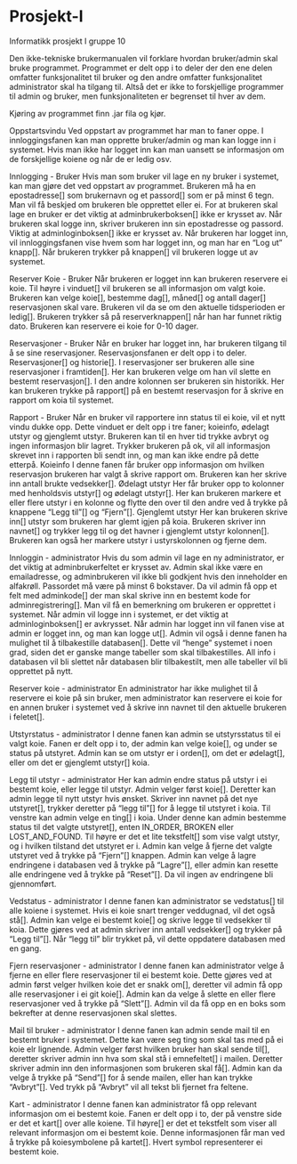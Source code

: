 Prosjekt-I
==========

Informatikk prosjekt I gruppe 10

Den ikke-tekniske brukermanualen vil forklare hvordan bruker/admin skal bruke programmet. Programmet er delt opp i to deler der den ene delen omfatter funksjonalitet til bruker og den andre omfatter funksjonalitet administrator skal ha tilgang til. Altså det er ikke to forskjellige programmer til admin og bruker, men funksjonaliteten er begrenset til hver av dem.

Kjøring av programmet
	finn .jar fila og kjør.

Oppstartsvindu 
Ved oppstart av programmet har man to faner oppe. I innloggingsfanen kan man opprette bruker/admin og man kan logge inn i systemet. Hvis man ikke har logget inn kan man uansett se informasjon om de forskjellige koiene og når de er ledig osv. 

Innlogging - Bruker
Hvis man som bruker vil lage en ny bruker i systemet, kan man gjøre det ved oppstart av programmet. Brukeren må ha en epostadresse[] som brukernavn og et passord[] som er på minst 6 tegn. Man vil få beskjed om brukeren ble opprettet eller ei. For at brukeren skal lage en bruker er det viktig at adminbrukerboksen[] ikke er krysset av. Når brukeren skal logge inn, skriver brukeren inn sin epostadresse og passord. Viktig at adminloginboksen[] ikke er krysset av. Når brukeren har logget inn, vil innloggingsfanen vise hvem som har logget inn, og man har en “Log ut” knapp[]. Når brukeren trykker på knappen[] vil brukeren logge ut av systemet.

Reserver Koie - Bruker
Når brukeren er logget inn kan brukeren reservere ei koie. Til høyre i vinduet[] vil brukeren se all informasjon om valgt koie. Brukeren kan velge koie[], bestemme dag[], måned[] og antall dager[] reservasjonen skal vare. Brukeren vil da se om den aktuelle tidsperioden er ledig[]. Brukeren trykker så på reserverknappen[] når han har funnet riktig dato. Brukeren kan reservere ei koie for 0-10 dager.

Reservasjoner - Bruker
Når en bruker har logget inn, har brukeren tilgang til å se sine reservasjoner. Reservasjonsfanen er delt opp i to deler. Reservasjoner[] og historie[]. I reservasjoner ser brukeren alle sine reservasjoner i framtiden[]. Her kan brukeren velge om han vil slette en bestemt reservasjon[]. I den andre kolonnen ser brukeren sin historikk. Her kan brukeren trykke på rapport[] på en bestemt reservasjon for å skrive en rapport om koia til systemet.

Rapport - Bruker
Når en bruker vil rapportere inn status til ei koie, vil et nytt vindu dukke opp. Dette vinduet er delt opp i tre faner; koieinfo, ødelagt utstyr og gjenglemt utstyr. Brukeren kan til en hver tid trykke avbryt og ingen informasjon blir lagret. Trykker brukeren på ok, vil all informasjon skrevet inn i rapporten bli sendt inn, og man kan ikke endre på dette etterpå.
Koieinfo
	I denne fanen får bruker opp informasjon om hvilken reservasjon brukeren har valgt å skrive rapport om. Brukeren kan her skrive inn antall brukte vedsekker[].
Ødelagt utstyr
	Her får bruker opp to kolonner med henholdsvis utstyr[] og ødelagt utstyr[]. Her kan brukeren markere et eller flere utstyr i en kolonne og flytte den over til den andre ved å trykke på knappene “Legg til”[] og “Fjern”[].
Gjenglemt utstyr
	Her kan brukeren skrive inn[] utstyr som brukeren har glemt igjen på koia. Brukeren skriver inn navnet[] og trykker legg til og det havner i gjenglemt utstyr kolonnen[]. Brukeren kan også her markere utstyr i ustyrskolonnen og fjerne dem.



Innloggin - administrator
Hvis du som admin vil lage en ny administrator, er det viktig at adminbrukerfeltet er krysset av. Admin skal ikke være en emailadresse, og adminbrukeren vil ikke bli godkjent hvis den inneholder en alfakrøll. Passordet må være på minst 6 bokstaver. Da vil admin få opp et felt med adminkode[] der man skal skrive inn en bestemt kode for adminregistrering[]. Man vil få en bemerkning om brukeren er opprettet i systemet. 
Når admin vil logge inn i systemet, er det viktig at adminloginboksen[] er avkrysset. Når admin har logget inn vil fanen vise at admin er logget inn, og man kan logge ut[]. Admin vil også i denne fanen ha mulighet til å tilbakestille databasen[]. Dette vil “henge” systemet i noen grad, siden det er ganske mange tabeller som skal tilbakestilles. All info i databasen vil bli slettet når databasen blir tilbakestilt, men alle tabeller vil bli opprettet på nytt.

Reserver koie - administrator
En administrator har ikke mulighet til å reservere ei koie på sin bruker, men administrator kan reservere ei koie for en annen bruker i systemet ved å skrive inn navnet til den aktuelle brukeren i feletet[]. 

Utstyrstatus - administrator
I denne fanen kan admin se utstyrsstatus til ei valgt koie. Fanen er delt opp i to, der admin kan velge koie[], og under se status på utstyret. Admin kan se om utstyr er i orden[], om det er ødelagt[], eller om det er gjenglemt utstyr[] koia.

Legg til utstyr - administrator
Her kan admin endre status på utstyr i ei bestemt koie, eller legge til utstyr. Admin velger først koie[]. Deretter kan admin legge til nytt utstyr hvis ønsket. Skriver inn navnet på det nye utstyret[], trykker deretter på “legg til”[] for å legge til utstyret i koia. Til venstre kan admin velge en ting[] i koia. Under denne kan admin bestemme status til det valgte utstyret[], enten IN_ORDER, BROKEN eller LOST_AND_FOUND. Til høyre er det et lite tekstfelt[] som vise valgt utstyr, og i hvilken tilstand det utstyret er i. Admin kan velge å fjerne det valgte utstyret ved å trykke på “Fjern”[] knappen. Admin kan velge å lagre endringene i databasen ved å trykke på “Lagre”[], eller admin kan resette alle endringene ved å trykke på “Reset”[]. Da vil ingen av endringene bli gjennomført.

Vedstatus - administrator
I denne fanen kan administrator se vedstatus[] til alle koiene i systemet. Hvis ei koie snart trenger veddugnad, vil det også stå[]. Admin kan velge ei bestemt koie[] og skrive legge til vedsekker til koia. Dette gjøres ved at admin skriver inn antall vedsekker[] og trykker på “Legg til”[]. Når “legg til” blir trykket på, vil dette oppdatere databasen med en gang.

Fjern reservasjoner - administrator
I denne fanen kan administrator velge å fjerne en eller flere reservasjoner til ei bestemt koie. Dette gjøres ved at admin først velger hvilken koie det er snakk om[], deretter vil admin få opp alle reservasjoner i ei git  koie[]. Admin kan da velge å slette en eller flere reservasjoner ved å trykke på “Slett”[]. Admin vil da få opp en en boks som bekrefter at denne reservasjonen skal slettes.

Mail til bruker - administrator
I denne fanen kan admin sende mail til en bestemt bruker i systemet. Dette kan være seg ting som skal tas med på ei koie elr lignende. Admin velger først hvilken bruker han skal sende til[], deretter skriver admin inn hva som skal stå i emnefeltet[] i mailen. Deretter skriver admin inn den informasjonen som brukeren skal få[]. Admin kan da velge å trykke på “Send”[] for å sende mailen, eller han kan trykke “Avbryt”[]. Ved trykk på “Avbryt” vil all tekst bli fjernet fra feltene.

Kart - administrator
I denne fanen kan administrator få opp relevant informasjon om ei bestemt koie. Fanen er delt opp i to, der på venstre side er det et kart[] over alle koiene. Til høyre[] er det et tekstfelt som viser all relevant informasjon om ei bestemt koie. Denne informasjonen får man ved å trykke på koiesymbolene på kartet[]. Hvert symbol representerer ei bestemt koie.
